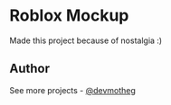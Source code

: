 # Roblox Mockup

Made this project because of nostalgia :)

## Author

See more projects - [@devmotheg](https://github.com/devmotheg?tab=repositories)